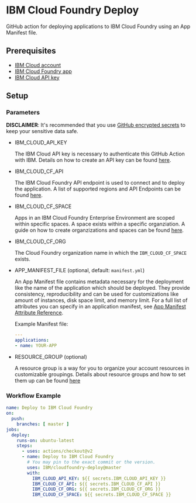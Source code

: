 # IBM Cloud Foundry Deploy

GitHub action for deploying applications to IBM Cloud Foundry using an App Manifest file.

## Prerequisites

- [IBM Cloud account](https://cloud.ibm.com)
- [IBM Cloud Foundry app](https://cloud.ibm.com/cloudfoundry/overview)
- [IBM Cloud API key](https://cloud.ibm.com/iam/apikeys)

## Setup

### Parameters

**DISCLAIMER**: It's recommended that you use [GitHub encrypted secrets](https://docs.github.com/en/actions/reference/encrypted-secrets) to keep your sensitive data safe.

* IBM_CLOUD_API_KEY

  The IBM Cloud API key is necessary to authenticate this GitHub Action with IBM. Details on how to create an API key can be found [here](https://cloud.ibm.com/docs/account?topic=account-userapikey#create_user_key).

* IBM_CLOUD_CF_API

  The IBM Cloud Foundry API endpoint is used to connect and to deploy the application. A list of supported regions and API Endpoints can be found [here](https://cloud.ibm.com/docs/cloud-foundry-public?topic=cloud-foundry-public-endpoints).

* IBM_CLOUD_CF_SPACE

  Apps in an IBM Cloud Foundry Enterprise Environment are scoped within specific spaces. A space exists within a specific organziation.
A guide on how to create organzizations and spaces can be found [here](https://cloud.ibm.com/docs/cloud-foundry?topic=cloud-foundry-create_orgs).

* IBM_CLOUD_CF_ORG

  The Cloud Foundry organization name in which the `IBM_CLOUD_CF_SPACE` exists.

* APP_MANIFEST_FILE (optional, default: `manifest.yml`)

  An App Manifest file contains metadata necessary for the deployment like the name of the application which should be deployed. They provide consistency, reproducibility and can be used for customizations like amount of instances, disk space limit, and memory limit. For a full list of attributes you can specify in an application manifest, see [App Manifest Attribute Reference](https://docs.cloudfoundry.org/devguide/deploy-apps/manifest-attributes.html).
  
  Example Manifest file:
  
  ```yml
  ---
  applications:
  - name: YOUR-APP
  ```

* RESOURCE_GROUP (optional)

  A resource group is a way for you to organize your account resources in customizable groupings. Details about resource groups and how to set them up can be found [here](https://cloud.ibm.com/docs/account?topic=cli-ibmcloud_commands_resource)

### Workflow Example

```yml
name: Deploy to IBM Cloud Foundry
on:
  push:
    branches: [ master ]
jobs:
  deploy:
    runs-on: ubuntu-latest
    steps:
      - uses: actions/checkout@v2
      - name: Deploy to IBM Cloud Foundry
        # You may pin to the exact commit or the version.
        uses: IBM/cloudfoundry-deploy@master
        with:
          IBM_CLOUD_API_KEY: ${{ secrets.IBM_CLOUD_API_KEY }}
          IBM_CLOUD_CF_API: ${{ secrets.IBM_CLOUD_CF_API }}
          IBM_CLOUD_CF_ORG: ${{ secrets.IBM_CLOUD_CF_ORG }}
          IBM_CLOUD_CF_SPACE: ${{ secrets.IBM_CLOUD_CF_SPACE }}
```

